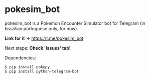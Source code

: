 # pokesim_bot

pokesim_bot is a Pokemon Encounter Simulator bot for Telegram (in brazilian portuguese only, for now).

**Link for it** -> https://t.me/pokesim_bot


Next steps:
**Check 'Issues' tab!**


Dependencies:

```
$ pip install pokepy
$ pip install python-telegram-bot
```
